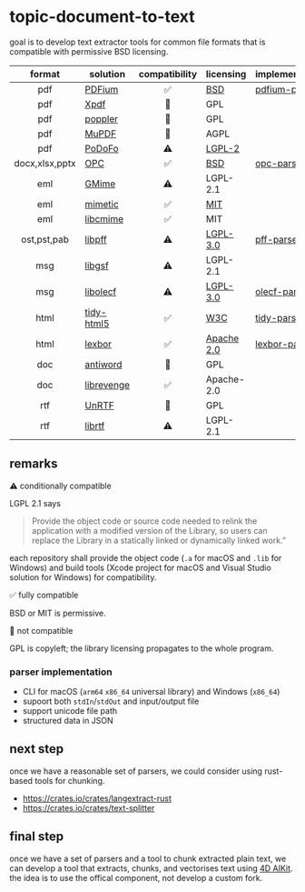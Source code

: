 # topic-document-to-text

goal is to develop text extractor tools for common file formats that is compatible with permissive BSD licensing.

|format|solution|compatibility|licensing|implementation|
|:-:|-|:-:|-|-|
|pdf|[PDFium](https://github.com/PDFium/PDFium)|✅|[BSD](https://github.com/PDFium/PDFium/blob/master/LICENSE)|[pdfium-parser](https://github.com/miyako/pdfium-parser)
|pdf|[Xpdf](https://www.xpdfreader.com)|🚫|GPL||
|pdf|[poppler](https://poppler.freedesktop.org)|🚫|GPL||
|pdf|[MuPDF](https://github.com/ArtifexSoftware/mupdf)|🚫|AGPL||
|pdf|[PoDoFo](https://github.com/podofo/podofo)|⚠️|[LGPL-2](https://github.com/podofo/podofo/blob/master/COPYING)||
|docx,xlsx,pptx|[OPC](https://github.com/freuter/libopc)|✅|[BSD](https://github.com/freuter/libopc/blob/master/LICENSE)|[opc-parser](https://github.com/miyako/opc-parser)|
|eml|[GMime](https://github.com/jstedfast/gmime)|⚠️|LGPL-2.1||
|eml|[mimetic](https://github.com/tat/mimetic)|✅|[MIT](https://github.com/tat/mimetic/blob/master/COPYING)||
|eml|[libcmime](https://www.libcmime.org)|✅|MIT||
|ost,pst,pab|[libpff](https://github.com/libyal/libpff)|⚠️|[LGPL-3.0](https://github.com/libyal/libpff/blob/main/COPYING)|[pff-parser](https://github.com/miyako/pff-parser)|
|msg|[libgsf](https://github.com/GNOME/libgsf)|⚠️|LGPL-2.1||
|msg|[libolecf](https://github.com/libyal/libolecf)|⚠️|[LGPL-3.0](https://github.com/libyal/libolecf/blob/main/COPYING)|[olecf-parser](https://github.com/miyako/olecf-parser)|
|html|[tidy-html5](https://github.com/htacg/tidy-html5)|✅|[W3C](https://github.com/htacg/tidy-html5/blob/next/README/LICENSE.md)|[tidy-parser](https://github.com/miyako/tidy-parser)|
|html|[lexbor](https://github.com/lexbor/lexbor)|✅|[Apache 2.0](https://github.com/lexbor/lexbor/blob/master/LICENSE)|[lexbor-parser](https://github.com/miyako/lexbor-parser)|
|doc|[antiword](https://web.archive.org/web/20221207132720/http://www.winfield.demon.nl/)|🚫|GPL||
|doc|[librevenge](https://sourceforge.net/p/libwpd/librevenge/ci/master/tree/)|✅|Apache-2.0|
|rtf|[UnRTF](https://www.gnu.org/software/unrtf/)|🚫|GPL||
|rtf|[librtf](https://librtf.sourceforge.net/)|⚠️|LGPL-2.1||
## remarks

⚠️ conditionally compatible

LGPL 2.1 says

> Provide the object code or source code needed to relink the application with a modified version of the Library, so users can replace the Library in a statically linked or dynamically linked work.”

each repository shall provide the object code (`.a` for macOS and `.lib` for Windows) and build tools (Xcode project for macOS and Visual Studio solution for Windows) for compatibility.

✅ fully compatible

BSD or MIT is permissive. 

🚫 not compatible

GPL is copyleft; the library licensing propagates to the whole program.

### parser implementation

* CLI for macOS (`arm64` `x86_64` universal library) and Windows (`x86_64`)
* supoort both `stdIn`/`stdOut` and input/output file
* support unicode file path
* structured data in JSON
 
## next step

once we have a reasonable set of parsers, we could consider using rust-based tools for chunking.

* https://crates.io/crates/langextract-rust
* https://crates.io/crates/text-splitter

## final step

once we have a set of parsers and a tool to chunk extracted plain text, we can develop a tool that extracts, chunks, and vectorises text using [4D AIKit](https://github.com/4d/4D-AIKit). the idea is to use the offical component, not develop a custom fork.
